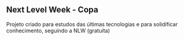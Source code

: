 ## Next Level Week - Copa  
Projeto criado para estudos das últimas tecnologias e para solidificar conhecimento, seguindo a NLW (gratuíta)  
